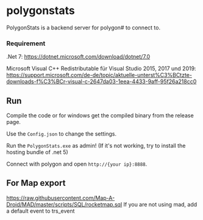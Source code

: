# polygonstats

PolygonStats is a backend server for polygon# to connect to. 

### Requirement
.Net 7: https://dotnet.microsoft.com/download/dotnet/7.0

Microsoft Visual C++ Redistributable für Visual Studio 2015, 2017 und 2019: https://support.microsoft.com/de-de/topic/aktuelle-unterst%C3%BCtzte-downloads-f%C3%BCr-visual-c-2647da03-1eea-4433-9aff-95f26a218cc0

## Run

Compile the code or for windows get the compiled binary from the release page.

Use the `Config.json` to change the settings.

Run the `PolygonStats.exe` as admin! (If it's not working, try to install the hosting bundle of .net 5)

Connect with polygon and open `http://{your ip}:8888`.

## For Map export
https://raw.githubusercontent.com/Map-A-Droid/MAD/master/scripts/SQL/rocketmap.sql
If you are not using mad, add a default event to trs_event
